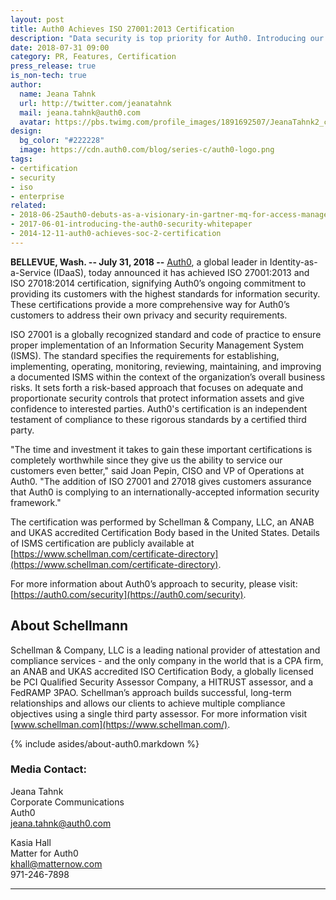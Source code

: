 ```yaml
---
layout: post
title: Auth0 Achieves ISO 27001:2013 Certification
description: "Data security is top priority for Auth0. Introducing our latest information security certification: ISO 27001."
date: 2018-07-31 09:00
category: PR, Features, Certification
press_release: true
is_non-tech: true
author:
  name: Jeana Tahnk
  url: http://twitter.com/jeanatahnk
  mail: jeana.tahnk@auth0.com
  avatar: https://pbs.twimg.com/profile_images/1891692507/JeanaTahnk2_crop_400x400.jpg
design:
  bg_color: "#222228"
  image: https://cdn.auth0.com/blog/series-c/auth0-logo.png
tags:
- certification
- security
- iso
- enterprise
related:
- 2018-06-25auth0-debuts-as-a-visionary-in-gartner-mq-for-access-management
- 2017-06-01-introducing-the-auth0-security-whitepaper
- 2014-12-11-auth0-achieves-soc-2-certification
---
```


**BELLEVUE, Wash. -- July 31, 2018 --** [Auth0](https://auth0.com/), a global leader in Identity-as-a-Service (IDaaS), today announced it has achieved ISO 27001:2013 and ISO 27018:2014 certification, signifying Auth0’s ongoing commitment to providing its customers with the highest standards for information security. These certifications provide a more comprehensive way for Auth0’s customers to address their own privacy and security requirements.

ISO 27001 is a globally recognized standard and code of practice to ensure proper implementation of an Information Security Management System (ISMS). The standard specifies the requirements for establishing, implementing, operating, monitoring, reviewing, maintaining, and improving a documented ISMS within the context of the organization’s overall business risks. It sets forth a risk-based approach that focuses on adequate and proportionate security controls that protect information assets and give confidence to interested parties. Auth0's certification is an independent testament of compliance to these rigorous standards by a certified third party.

"The time and investment it takes to gain these important certifications is completely worthwhile since they give us the ability to service our customers even better," said Joan Pepin, CISO and VP of Operations at Auth0. "The addition of ISO 27001 and 27018 gives customers assurance that Auth0 is complying to an internationally-accepted information security framework." 

The certification was performed by Schellman & Company, LLC, an ANAB and UKAS accredited Certification Body based in the United States. Details of ISMS certification are publicly available at [https://www.schellman.com/certificate-directory](https://www.schellman.com/certificate-directory).

For more information about Auth0’s approach to security, please visit: [https://auth0.com/security](https://auth0.com/security). 

## About Schellmann

Schellman & Company, LLC is a leading national provider of attestation and compliance services - and the only company in the world that is a CPA firm, an ANAB and UKAS accredited ISO Certification Body, a globally licensed be PCI Qualified Security Assessor Company, a HITRUST assessor, and a FedRAMP 3PAO. Schellman’s approach builds successful, long-term relationships and allows our clients to achieve multiple compliance objectives using a single third party assessor. For more information visit [www.schellman.com](https://www.schellman.com/).

{% include asides/about-auth0.markdown %}

### **Media Contact:**

Jeana Tahnk<br/>
Corporate Communications<br/>
Auth0<br/>
[jeana.tahnk@auth0.com](mailto:jeana.tahnk@auth0.com)

Kasia Hall<br/>
Matter for Auth0<br/>
[khall@matternow.com](mailto:khall@matternow.com)<br/>
971-246-7898

---